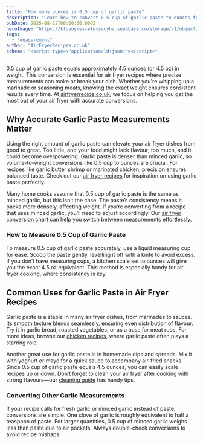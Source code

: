 ```yaml
---
title: "How many ounces is 0.5 cup of garlic paste"
description: "Learn how to convert 0.5 cup of garlic paste to ounces for perfect air fryer recipes. Get accurate measurements in seconds!"
pubDate: 2025-08-12T00:00:00.000Z
heroImage: "https://klueoymssxwfnxsvcyhv.supabase.co/storage/v1/object/public/md/how-many-ounces-is-0-5-cup-of-garlic-paste-ca067d96.webp"
tags:
  - "measurement"
author: "AirFryerRecipes.co.uk"
schema: "<script type=\"application/ld+json\"></script>"
---
```


<p>0.5 cup of garlic paste equals approximately 4.5 ounces (or 4.5 oz) in weight. This conversion is essential for air fryer recipes where precise measurements can make or break your dish. Whether you're whipping up a marinade or seasoning meats, knowing the exact weight ensures consistent results every time. At <a href=https://www.airfryerrecipe.co.uk>airfryerrecipe.co.uk</a>, we focus on helping you get the most out of your air fryer with accurate conversions.</p>  

<h2>Why Accurate Garlic Paste Measurements Matter</h2>  
<p>Using the right amount of garlic paste can elevate your air fryer dishes from good to great. Too little, and your food might lack flavour; too much, and it could become overpowering. Garlic paste is denser than minced garlic, so volume-to-weight conversions like 0.5 cup to ounces are crucial. For recipes like garlic butter shrimp or marinated chicken, precision ensures balanced taste. Check out our <a href=https://www.airfryerrecipe.co.uk/recipes>air fryer recipes</a> for inspiration on using garlic paste perfectly.</p>  

<p>Many home cooks assume that 0.5 cup of garlic paste is the same as minced garlic, but this isn’t the case. The paste’s consistency means it packs more densely, affecting weight. If you’re converting from a recipe that uses minced garlic, you’ll need to adjust accordingly. Our <a href=https://www.airfryerrecipe.co.uk/air-fryer-conversion-chart>air fryer conversion chart</a> can help you switch between measurements effortlessly.</p>  

<h3>How to Measure 0.5 Cup of Garlic Paste</h3>  
<p>To measure 0.5 cup of garlic paste accurately, use a liquid measuring cup for ease. Scoop the paste gently, levelling it off with a knife to avoid excess. If you don’t have measuring cups, a kitchen scale set to ounces will give you the exact 4.5 oz equivalent. This method is especially handy for air fryer cooking, where consistency is key.</p>  

<h2>Common Uses for Garlic Paste in Air Fryer Recipes</h2>  
<p>Garlic paste is a staple in many air fryer dishes, from marinades to sauces. Its smooth texture blends seamlessly, ensuring even distribution of flavour. Try it in garlic bread, roasted vegetables, or as a base for meat rubs. For more ideas, browse our <a href=https://www.airfryerrecipe.co.uk/recipe-category/chicken>chicken recipes</a>, where garlic paste often plays a starring role.</p>  

<p>Another great use for garlic paste is in homemade dips and spreads. Mix it with yoghurt or mayo for a quick sauce to accompany air-fried snacks. Since 0.5 cup of garlic paste equals 4.5 ounces, you can easily scale recipes up or down. Don’t forget to clean your air fryer after cooking with strong flavours—our <a href=https://www.airfryerrecipe.co.uk/air-fryer-cleaner>cleaning guide</a> has handy tips.</p>  

<h3>Converting Other Garlic Measurements</h3>  
<p>If your recipe calls for fresh garlic or minced garlic instead of paste, conversions are simple. One clove of garlic is roughly equivalent to half a teaspoon of paste. For larger quantities, 0.5 cup of minced garlic weighs less than paste due to air pockets. Always double-check conversions to avoid recipe mishaps.</p>